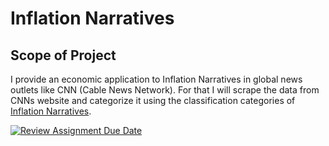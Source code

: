# Inflation Narratives

## Scope of Project

I provide an economic application to Inflation Narratives in global news outlets like CNN (Cable News Network). For that I will scrape the data from CNNs website and categorize it using the classification categories of [Inflation Narratives](https://papers.ssrn.com/sol3/papers.cfm?abstract_id=4026601).

[![Review Assignment Due Date](https://classroom.github.com/assets/deadline-readme-button-24ddc0f5d75046c5622901739e7c5dd533143b0c8e959d652212380cedb1ea36.svg)](https://classroom.github.com/a/R1vgPUT1)
